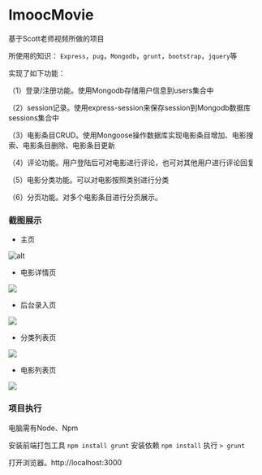 # ImoocMovie

基于Scott老师视频所做的项目

所使用的知识：
`Express`，`pug`，`Mongodb`，`grunt`，`bootstrap`，`jquery`等

实现了如下功能：

（1）登录/注册功能。使用Mongodb存储用户信息到users集合中

（2）session记录。使用express-session来保存session到Mongodb数据库sessions集合中

（3）电影条目CRUD。使用Mongoose操作数据库实现电影条目增加、电影搜索、电影条目删除、电影条目更新

（4）评论功能。用户登陆后可对电影进行评论，也可对其他用户进行评论回复

（5）电影分类功能。可以对电影按照类别进行分类

（6）分页功能。对多个电影条目进行分页展示。


### 截图展示

- 主页

![alt](http://oo17grgho.bkt.clouddn.com/%E4%B8%BB%E9%A1%B5.png)

- 电影详情页

![](http://oo17grgho.bkt.clouddn.com/%E8%AF%A6%E6%83%85%E9%A1%B5.png)

- 后台录入页

![](http://oo17grgho.bkt.clouddn.com/%E5%90%8E%E5%8F%B0%E5%BD%95%E5%85%A5%E9%A1%B5.png)

- 分类列表页

![](http://oo17grgho.bkt.clouddn.com/%E5%88%86%E7%B1%BB%E5%88%97%E8%A1%A8%E9%A1%B5.png)

- 电影列表页

![](http://oo17grgho.bkt.clouddn.com/%E7%94%B5%E5%BD%B1%E5%88%97%E8%A1%A8%E9%A1%B5.png)

### 项目执行

电脑需有Node、Npm

安装前端打包工具 `npm install grunt` 
安装依赖 `npm install` 
执行 `> grunt`

打开浏览器。http://localhost:3000
